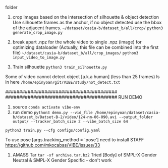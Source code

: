folder
1. crop images based on the intersection of silhouette & object detection
    Use silhouette frames as the anchor, if no object detected use the bbox of the adjacent frames.
```~/dataset/casia-b/dataset_b/all/crop/```
```python3 generate_crop_image.py```

2. break apart .npz for the whole video to single .npz (image) for optimizing dataloader (Actually, this file can be combined into the first file)
```~/dataset/casia-b/dataset_b/all/crop_images/```
```python3 input_video_to_image.py```

3. Train silhouette
```python3 train_silhouette.py```


Some of video cannot detect object [a.k.a human] (less than 25 frames) ls in here
```/home/epinyoan/git/VIBE/study/not_detect.txt```

########################################
########################################
RUN DEMO

1. source
```conda activate vibe-env```
2. run demo
```python3 demo.py --vid_file /home/epinyoan/dataset/casia-b/dataset_b/Datset-B-2/video/124-nm-06-090.avi --output_folder output/ --tracker_batch_size 2 --vibe_batch_size 64```





```python3 train.py --cfg configs/config.yaml```

To use pose [args.tracking_method = 'pose'] need to install STAFF
https://github.com/mkocabas/VIBE/issues/33

1. AMASS 
Tar ```tar -xf archive.tar.bz2```
Tried [Body] of SMPL-X Gender Neutral & SMPL-X Gender Specific - don't work



